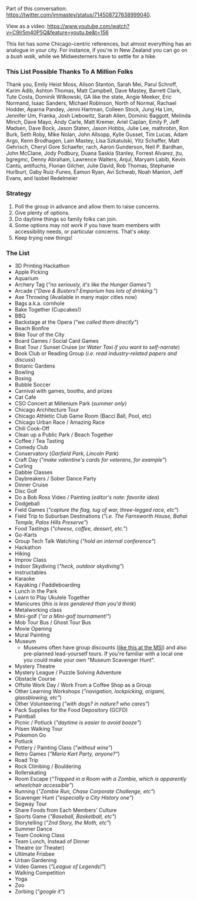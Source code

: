 Part of this conversation: https://twitter.com/jmmastey/status/714508727638999040.

View as a video: https://www.youtube.com/watch?v=C9lr5m40P5Q&feature=youtu.be&t=156

This list has some Chicago-centric references, but almost everything has an analogue in your city. For instance, if you're in New Zealand you can go on a _bush walk_, while we Midwesterners have to settle for a hike.

### This List Possible Thanks To A Million Folks
Thank you, Emily Heist Moss, Alison Stanton, Sarah Mei, Parul Schroff, Karim Adib, Ashton Thomas, Matt Campbell, Dave Mastey, Barrett Clark, Tute Costa, Dominik Wilkowski, GA like the state, Angie Meeker, Eric Normand, Isaac Sanders, Michael Robinson, North of Normal, Rachael Hodder, Aparna Pandey, Jenni Hartman, Colleen Stock, Jung Ha Lim, Jennifer Um, Franka, Josh Liebowitz, Sarah Allen, Dominic Baggott, Melinda Minch, Dave Mayo, Andy Carle, Matt Kremer, Ariel Caplan, Emily P, Jeff Madsen, Dave Bock, Jason Staten, Jason Hobbs, Julie Lee, mathrobin, Ron Burk, Seth Roby, Mike Nolan, John Allsopp, Kylie Gusset, Tim Lucas, Adam Argo, Kenn Brodhagen, Lain Mastey, Lisa Szkatulski, Yitz Schaffer, Matt Gehrisch, Cheryl Gore Schaefer, rach, Aaron Gunderson, Neil P. Bardhan, John McClane, Jody Podbury, Duana Saskia Stanley, Forrest Alvarez, jtu, bgregmc, Denny Abraham, Lawrence Walters, Anjul, Maryam Labib, Kevin Cantù, antifuchs, Florian Gilcher, Julie David, Rob Thomas, Stephanie Hurlburt, Gaby Ruiz-Funes, Éamon Ryan, Avi Schwab, Noah Manion, Jeff Evans, and Isobel Redelmeier

### Strategy
1. Poll the group in advance and allow them to raise concerns.
2. Give plenty of options.
3. Do daytime things so family folks can join.
4. Some options may not work if you have team members with accessibility needs, or particular concerns. That's _okay_.
5. Keep trying new things!

### The List
* 3D Printing Hackathon
* Apple Picking
* Aquarium
* Archery Tag (_"no seriously, it's like the Hunger Games"_)
* Arcade (_"Dave & Busters? Emporium has lots of drinking."_)
* Axe Throwing (Available in many major cities now)
* Bags a.k.a. cornhole
* Bake Together (Cupcakes!)
* BBQ
* Backstage at the Opera (_"we called them directly"_)
* Beach Bonfire
* Bike Tour of the City
* Board Games / Social Card Games
* Boat Tour / Sunset Cruise (_or Water Taxi if you want to self-narrate_)
* Book Club or Reading Group (_i.e. read industry-related papers and discuss_)
* Botanic Gardens
* Bowling
* Boxing
* Bubble Soccer
* Carnival with games, booths, and prizes
* Cat Cafe
* CSO Concert at Millenium Park (_summer only_)
* Chicago Architecture Tour
* Chicago Athletic Club Game Room (Bacci Ball, Pool, etc)
* Chicago Urban Race / Amazing Race
* Chili Cook-Off
* Clean up a Public Park / Beach Together 
* Coffee / Tea Tasting
* Comedy Club
* Conservatory (_Garfield Park, Lincoln Park_)
* Craft Day (_"make valentine's cards for veterans, for example"_)
* Curling
* Dabble Classes
* Daybreakers / Sober Dance Party
* Dinner Cruise
* Disc Golf
* Do a Bob Ross Video / Painting (_editor's note: favorite idea_)
* Dodgeball
* Field Games (_"capture the flag, tug of war, three-legged race, etc"_)
* Field Trip to Suburban Destinations (_"i.e. The Farnsworth House, Bahai Temple, Palos Hills Preserve"_)
* Food Tastings (_"cheese, coffee, dessert, etc."_)
* Go-Karts
* Group Tech Talk Watching (_"hold an internal conference"_)
* Hackathon
* Hiking
* Improv Class
* Indoor Skydiving (_"heck, outdoor skydiving"_)
* Instructables
* Karaoke
* Kayaking / Paddleboarding
* Lunch in the Park
* Learn to Play Ukulele Together
* Manicures (_this is less gendered than you'd think_)
* Metalworking class
* Mini-golf (_"or a Mini-golf tournament!"_)
* Mob Tour Bus / Ghost Tour Bus
* Movie Opening
* Mural Painting
* Museum
  * Museums often have group discounts ([like this at the MSI](https://www.msichicago.org/visit/groups-and-field-trips/)) and also pre-planned lead-yourself tours. If you're familiar with a local one you could make your own "Museum Scavenger Hunt".
* Mystery Theatre
* Mystery League / Puzzle Solving Adventure
* Obstacle Course
* Offsite Work Day / Work From a Coffee Shop as a Group
* Other Learning Workshops (_"navigation, lockpicking, origami, glassblowing, etc"_)
* Other Volunteering (_"with dogs? in nature? who cares"_)
* Pack Supplies for the Food Depository (GCFD)
* Paintball
* Picnic / Potluck (_"daytime is easier to avoid booze"_)
* Pilsen Walking Tour
* Pokemon Go
* Potluck
* Pottery / Painting Class (_"without wine"_)
* Retro Games (_"Mario Kart Party, anyone?"_)
* Road Trip
* Rock Climbing / Bouldering
* Rollerskating
* Room Escape (_"Trapped in a Room with a Zombie, which is apparently wheelchair accessible"_)
* Running (_"Zombie Run, Chase Corporate Challenge, etc"_)
* Scavenger Hunt (_"especially a City History one"_)
* Segway Tour
* Share Foods from Each Members' Culture
* Sports Game (_"Baseball, Basketball, etc"_)
* Storytelling (_"2nd Story, the Moth, etc"_)
* Summer Dance
* Team Cooking Class
* Team Lunch, Instead of Dinner
* Theatre (or Theater)
* Ultimate Frisbee
* Urban Gardening
* Video Games (_"League of Legends!"_)
* Walking Competition
* Yoga
* Zoo
* Zorbing (_"google it"_)
